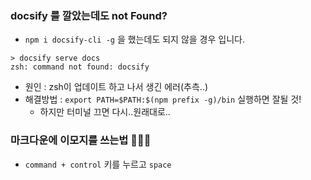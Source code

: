 ### docsify 를 깔았는데도 not Found?
- `npm i docsify-cli -g` 을 했는데도 되지 않을 경우 입니다.
```
> docsify serve docs 
zsh: command not found: docsify
```
- 원인 : zsh이 업데이트 하고 나서 생긴 에러(추측..)
- 해결방법 : `export PATH=$PATH:$(npm prefix -g)/bin` 실행하면 잘될 것!
    - 하지만 터미널 끄면 다시..원래대로..

### 마크다운에 이모지를 쓰는법 🧚🏻‍♂️
- `command + control` 키를 누르고 `space`